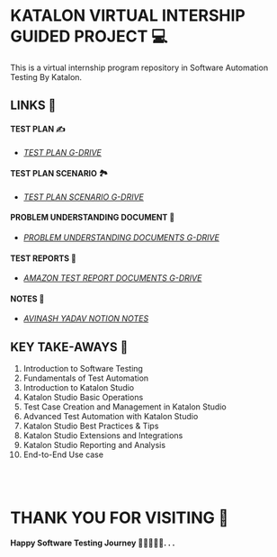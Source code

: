 # KATALON VIRTUAL INTERSHIP GUIDED PROJECT 💻

This is a virtual internship program repository in Software Automation Testing By Katalon.

## LINKS 🔗

#### TEST PLAN ✍️

- _[TEST PLAN G-DRIVE](https://docs.google.com/document/d/1TtWe_kht437bVTeobKRCQGLUoK-rDPxm/edit?usp=sharing&ouid=107373799266165963408&rtpof=true&sd=true)_

#### TEST PLAN SCENARIO 🏞️

- _[TEST PLAN SCENARIO G-DRIVE](https://docs.google.com/spreadsheets/d/1nax-pSMttNyfUYOjTiCChBgoSpkUQp29/edit?usp=sharing&ouid=107373799266165963408&rtpof=true&sd=true)_

#### PROBLEM UNDERSTANDING DOCUMENT 📄

- _[PROBLEM UNDERSTANDING DOCUMENTS G-DRIVE](https://drive.google.com/drive/folders/1KdJjilDQbJK1HB8U3Pe_6vCZ4EocdHMO?usp=sharing)_

#### TEST REPORTS 📄

- _[AMAZON TEST REPORT DOCUMENTS G-DRIVE](https://drive.google.com/drive/folders/1G38lUwGnwVe1TR4br5NK0ISuO1-uH9xF?usp=sharing)_

#### NOTES 📝

- _[AVINASH YADAV NOTION NOTES](https://avinashyadav16.notion.site/KATALON-VIRTUAL-INTERNSHIP-4bbfb2c91bee405d94207c2e5cc31009?pvs=4)_

## KEY TAKE-AWAYS 🔐

1.  Introduction to Software Testing
2.  Fundamentals of Test Automation
3.  Introduction to Katalon Studio
4.  Katalon Studio Basic Operations
5.  Test Case Creation and Management in Katalon Studio
6.  Advanced Test Automation with Katalon Studio
7.  Katalon Studio Best Practices & Tips
8.  Katalon Studio Extensions and Integrations
9.  Katalon Studio Reporting and Analysis
10. End-to-End Use case

<br><br>

# THANK YOU FOR VISITING 💝

**Happy Software Testing Journey 🚶‍♂️🚶🚶‍♀️. . .**
